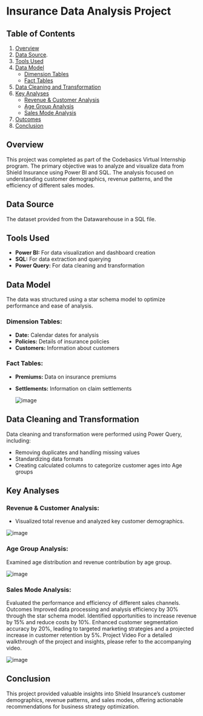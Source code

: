 # Insurance Data Analysis Project


## Table of Contents
1. [Overview](#overview)
2. [Data Source](#Data-Source).
4. [Tools Used](#tools-used)
5. [Data Model](#data-model)
    - [Dimension Tables](#dimension-tables)
    - [Fact Tables](#fact-tables)
6. [Data Cleaning and Transformation](#data-cleaning-and-transformation)
7. [Key Analyses](#key-analyses)
    - [Revenue & Customer Analysis](#revenue--customer-analysis)
    - [Age Group Analysis](#age-group-analysis)
    - [Sales Mode Analysis](#sales-mode-analysis)
8. [Outcomes](#outcomes)
9. [Conclusion](#conclusion)

## Overview
This project was completed as part of the Codebasics Virtual Internship program. The primary objective was to analyze and visualize data from Shield Insurance using Power BI and SQL. The analysis focused on understanding customer demographics, revenue patterns, and the efficiency of different sales modes.

## Data Source
The dataset provided from the Datawarehouse in a SQL file.

## Tools Used
- **Power BI:** For data visualization and dashboard creation
- **SQL:** For data extraction and querying
- **Power Query:** For data cleaning and transformation

## Data Model
The data was structured using a star schema model to optimize performance and ease of analysis.

### Dimension Tables:
- **Date:** Calendar dates for analysis
- **Policies:** Details of insurance policies
- **Customers:** Information about customers

### Fact Tables:
- **Premiums:** Data on insurance premiums
- **Settlements:** Information on claim settlements

  ![image](https://github.com/vidyamai/Health-Insurance-Analytics/assets/84960322/800aa589-eb59-459e-885c-d6331d5a4239)


## Data Cleaning and Transformation
Data cleaning and transformation were performed using Power Query, including:
- Removing duplicates and handling missing values
- Standardizing data formats
- Creating calculated columns to categorize customer ages into Age groups
  
## Key Analyses
### Revenue & Customer Analysis:
- Visualized total revenue and analyzed key customer demographics.
  
![image](https://github.com/vidyamai/Health-Insurance-Analytics/assets/84960322/f5858d8f-8022-4853-8b8d-5d1bc60f78ec)


### Age Group Analysis:
Examined age distribution and revenue contribution by age group.

![image](https://github.com/vidyamai/Health-Insurance-Analytics/assets/84960322/1d5ddae8-217b-4a43-8993-c2f8b2befb07)


### Sales Mode Analysis:
Evaluated the performance and efficiency of different sales channels.
Outcomes
Improved data processing and analysis efficiency by 30% through the star schema model.
Identified opportunities to increase revenue by 15% and reduce costs by 10%.
Enhanced customer segmentation accuracy by 20%, leading to targeted marketing strategies and a projected increase in customer retention by 5%.
Project Video
For a detailed walkthrough of the project and insights, please refer to the accompanying video.

![image](https://github.com/vidyamai/Health-Insurance-Analytics/assets/84960322/f33270ec-635f-4677-abdb-cb4c0ec6b56c)


## Conclusion
This project provided valuable insights into Shield Insurance’s customer demographics, revenue patterns, and sales modes, offering actionable recommendations for business strategy optimization.

